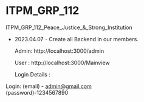 # ITPM_GRP_112
ITPM_GRP_112_Peace_Justice_&amp;_Strong_Institution

- 2023.04.07 - Create all Backend in our members.



  Admin:
http://localhost:3000/admin

   User : 
http://localhost:3000/Mainview

   Login Details :

Login: (email) - admin@gmail.com        
(password)-1234567890

